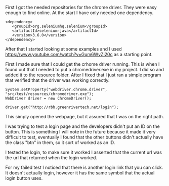 First I got the needed repositories for the chrome driver.
They were easy enough to find online. At the start I have only needed one dependency.
```        
<dependency>
   <groupId>org.seleniumhq.selenium</groupId>
   <artifactId>selenium-java</artifactId>
   <version>3.6.0</version>
</dependency>
```

After that I started looking at some examples and I used https://www.youtube.com/watch?v=Gum6WvZi20c as a starting point.

First I made sure that I could get the crhome driver running. This is when I found out that 
I needed to put a chromedriver.exe in my project. I did so and added it to the resource folder. After I fixed that I just ran a simple program that verified that the driver was working correctly.

```
System.setProperty("webdriver.chrome.driver", "src/test/resources/chromedriver.exe");
WebDriver driver = new ChromeDriver();

driver.get("http://rbh.greenrivertech.net/login");
``` 

This simply opened the webpage, but it assured that I was on the right path.

I was trying to test a login page and the developers didn't put an ID on the button. This is something I will note in the future because it made it very difficult to test, eventually I found that the other buttons didn't actually have the class "btn" in them, so it sort of worked as an ID.

I tested the login, to make sure it worked I asserted that the current url was the url that returned when the login worked.

For my failed test I noticed that there is another login link that you can click.
It doesn't actually login, however it has the same symbol that the actual login
button uses.  